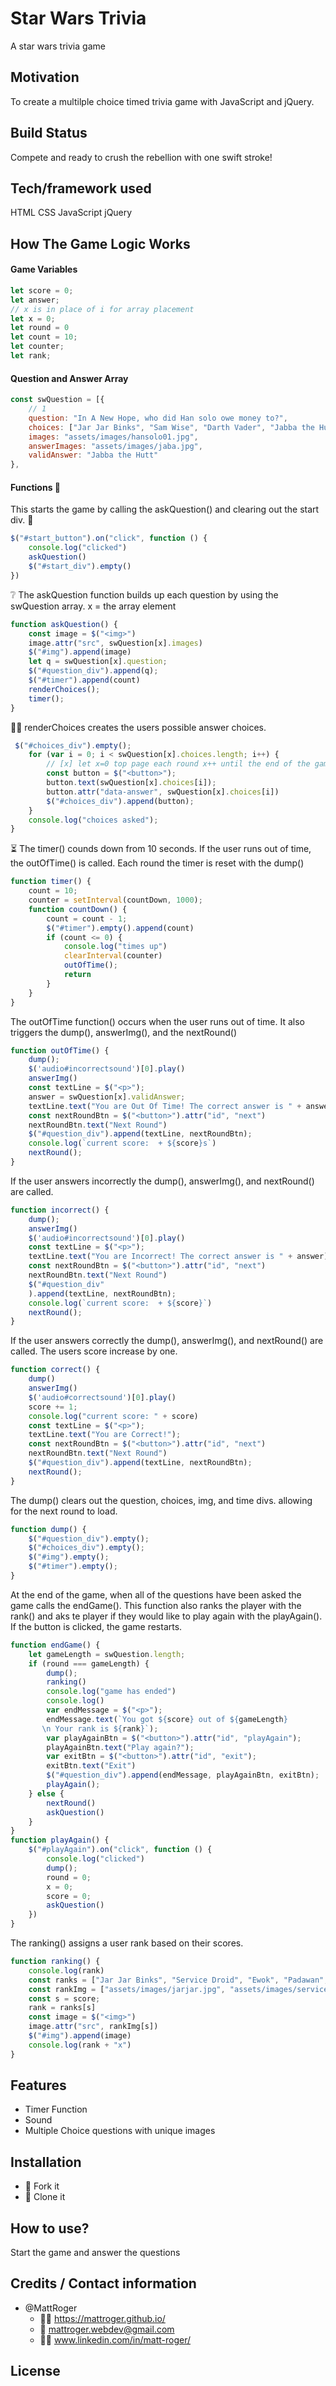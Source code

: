 # Star Wars Trivia
A star wars trivia game

## Motivation
To create a multilple choice timed trivia game with JavaScript and jQuery.

## Build Status
Compete and ready to crush the rebellion with one swift stroke!

## Tech/framework used
HTML
CSS
JavaScript
jQuery

## How The Game Logic Works

#### Game Variables 
```javascript
let score = 0;
let answer;
// x is in place of i for array placement
let x = 0;
let round = 0
let count = 10;
let counter;
let rank;
```
#### Question and Answer Array 
```javascript
const swQuestion = [{
    // 1
    question: "In A New Hope, who did Han solo owe money to?",
    choices: ["Jar Jar Binks", "Sam Wise", "Darth Vader", "Jabba the Hutt"],
    images: "assets/images/hansolo01.jpg",
    answerImages: "assets/images/jaba.jpg",
    validAnswer: "Jabba the Hutt"
},
```
#### Functions :game_die:
This starts the game by calling the askQuestion() and clearing out the start div. :crossed_flags:

```javascript
$("#start_button").on("click", function () {
    console.log("clicked")
    askQuestion()
    $("#start_div").empty()
})
```
:grey_question:
The askQuestion function builds up each question by using the swQuestion array. x = the array element

```javascript
function askQuestion() {
    const image = $("<img>")
    image.attr("src", swQuestion[x].images)
    $("#img").append(image)
    let q = swQuestion[x].question;
    $("#question_div").append(q);
    $("#timer").append(count)
    renderChoices();
    timer();
}
```
:raising_hand_man:
renderChoices creates the users possible answer choices.
```javascript
 $("#choices_div").empty();
    for (var i = 0; i < swQuestion[x].choices.length; i++) {
        // [x] let x=0 top page each round x++ until the end of the game.
        const button = $("<button>");
        button.text(swQuestion[x].choices[i]);
        button.attr("data-answer", swQuestion[x].choices[i])
        $("#choices_div").append(button);
    }
    console.log("choices asked");
}
```
:hourglass_flowing_sand:
The timer() counds down from 10 seconds. If the user runs out of time, the outOfTime() is called. Each round the timer is reset with the dump()
```javascript
function timer() {
    count = 10;
    counter = setInterval(countDown, 1000);
    function countDown() {
        count = count - 1;
        $("#timer").empty().append(count)
        if (count <= 0) {
            console.log("times up")
            clearInterval(counter)
            outOfTime();
            return
        }
    }
}
```

The outOfTime function() occurs when the user runs out of time. It also triggers the dump(), answerImg(), and the nextRound()
```javascript
function outOfTime() {
    dump();
    $('audio#incorrectsound')[0].play()
    answerImg()
    const textLine = $("<p>");
    answer = swQuestion[x].validAnswer;
    textLine.text("You are Out Of Time! The correct answer is " + answer);
    const nextRoundBtn = $("<button>").attr("id", "next")
    nextRoundBtn.text("Next Round")
    $("#question_div").append(textLine, nextRoundBtn);
    console.log(`current score:  + ${score}s`)
    nextRound();
}
```
If the user answers incorrectly the dump(), answerImg(), and nextRound() are called. 
```javascript
function incorrect() {
    dump();
    answerImg()
    $('audio#incorrectsound')[0].play()
    const textLine = $("<p>");
    textLine.text("You are Incorrect! The correct answer is " + answer);
    const nextRoundBtn = $("<button>").attr("id", "next")
    nextRoundBtn.text("Next Round")
    $("#question_div"
    ).append(textLine, nextRoundBtn);
    console.log(`current score:  + ${score}`)
    nextRound();
}

```

If the user answers correctly the dump(), answerImg(), and nextRound() are called. 
The users score increase by one.
```javascript
function correct() {
    dump()
    answerImg()
    $('audio#correctsound')[0].play()
    score += 1;
    console.log("current score: " + score)
    const textLine = $("<p>");
    textLine.text("You are Correct!");
    const nextRoundBtn = $("<button>").attr("id", "next")
    nextRoundBtn.text("Next Round")
    $("#question_div").append(textLine, nextRoundBtn);
    nextRound();
}

```
The dump() clears out the question, choices, img, and time divs. allowing for the next round to load.
```javascript
function dump() {
    $("#question_div").empty();
    $("#choices_div").empty();
    $("#img").empty();
    $("#timer").empty();
}
```
At the end of the game, when all of the questions have been asked the game calls the endGame(). This function also ranks the player with the rank() and aks te  player if they would like to play again with the playAgain(). If the button is clicked, the game restarts.
```javascript
function endGame() {
    let gameLength = swQuestion.length;
    if (round === gameLength) {
        dump();
        ranking()
        console.log("game has ended")
        console.log()
        var endMessage = $("<p>");
        endMessage.text(`You got ${score} out of ${gameLength}
       \n Your rank is ${rank}`);
        var playAgainBtn = $("<button>").attr("id", "playAgain");
        playAgainBtn.text("Play again?");
        var exitBtn = $("<button>").attr("id", "exit");
        exitBtn.text("Exit")
        $("#question_div").append(endMessage, playAgainBtn, exitBtn);
        playAgain();
    } else {
        nextRound()
        askQuestion()
    }
}
function playAgain() {
    $("#playAgain").on("click", function () {
        console.log("clicked")
        dump();
        round = 0;
        x = 0;
        score = 0;
        askQuestion()
    })
}
```
The ranking() assigns a user rank based on their scores.

```javascript
function ranking() {
    console.log(rank)
    const ranks = ["Jar Jar Binks", "Service Droid", "Ewok", "Padawan", "Smuggler", "Resistance Fighter", "Spy", "Fleet Commander", "Resistance Leader", "Jedi Knight", "Jedi Master"]
    const rankImg = ["assets/images/jarjar.jpg", "assets/images/servicedriod.jpg", "assets/images/ewok.jpeg", "assets/images/padawan.jpg", "assets/images/smuggler.jpg", "assets/images/resistancefighter.jpg", "assets/images/jyn.jpg", "assets/images/admiralackbar.jpeg", "assets/images/resistanceleader.png", "assets/images/kit.jpeg", "assets/images/jedimaster.png"]
    const s = score;
    rank = ranks[s]
    const image = $("<img>")
    image.attr("src", rankImg[s])
    $("#img").append(image)
    console.log(rank + "x")
}
```
## Features

* Timer Function
* Sound
* Multiple Choice questions with unique images

## Installation
* :trident: Fork it
* :sheep: Clone it

## How to use?
Start the game and answer the questions

## Credits / Contact information
* @MattRoger 
  * :man_office_worker: https://mattroger.github.io/
  * :e-mail: mattroger.webdev@gmail.com
  * :man_office_worker: www.linkedin.com/in/matt-roger/


## License
